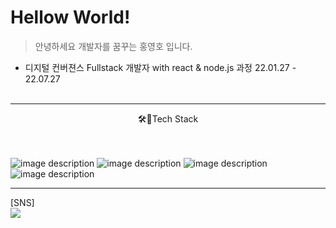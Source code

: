 <!-- heading -->
# Hellow World!

<!-- text about me -->
> 안녕하세요 개발자를 꿈꾸는 홍영호 입니다.


* 디지털 컨버젼스 Fullstack 개발자 with react & node.js 과정 22.01.27 - 22.07.27<br/><br/>


___

<center>🛠🔐Tech Stack</center>
<br/><br/>

![image description](https://img.shields.io/badge/-HTML-blue)
![image description](https://img.shields.io/badge/-CSS-yellow)
![image description](https://img.shields.io/badge/-JavaScript-red)
![image description](https://img.shields.io/badge/-React-ff69b4)
<br/>

___

[SNS]
<br/>
<a href="https://www.instagram.com/daldon123/?hl=ko" target="_blank"><img src="https://img.shields.io/badge/instargram-E4405F?style=flat-square&logo=Instagram&logoColor=white"/></a>
